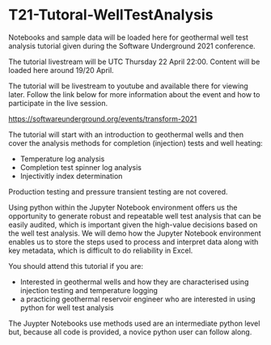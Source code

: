 # T21-Tutoral-WellTestAnalysis

Notebooks and sample data will be loaded here for geothermal well test analysis tutorial given during the Software Underground 2021 conference.

The tutorial livestream will be UTC Thursday 22 April 22:00. Content will be loaded here around 19/20 April. 

The tutorial will be livestream to youtube and available there for viewing later. 
Follow the link below for more information about the event and how to participate in the live session. 

https://softwareunderground.org/events/transform-2021

The tutorial will start with an introduction to geothermal wells and then cover the analysis methods for completion (injection) tests and well heating:
- Temperature log analysis
- Completion test spinner log analysis
- Injectivitly index determination

Production testing and pressure transient testing are not covered. 

Using python within the Jupyter Notebook environment offers us the opportunity to generate robust and repeatable well test analysis that can be easily audited, which is important given the high-value decisions based on the well test analysis.
We will demo how the Jupyter Notebook environment enables us to store the steps used to process and interpret data along with key metadata, which is difficult to do reliability in Excel. 

You should attend this tutorial if you are:
- Interested in geothermal wells and how they are characterised using injection testing and temperature logging
- a practicing geothermal reservoir engineer who are interested in using python for well test analysis

The Juypter Notebooks use methods used are an intermediate python level but, because all code is provided, a novice python user can follow along. 
